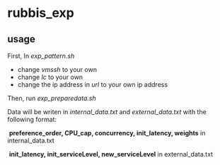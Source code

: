 # rubbis_exp
## usage

First, In *exp_pattern.sh*

- change *vmssh* to your own
- change *lc* to your own
- change the ip address in *url* to your own ip address

Then, run *exp_preparedata.sh*

Data will be writen in *internal_data.txt* and *external_data.txt* with the following format:

​	**preference_order, CPU_cap, concurrency, init_latency, weights** in internal_data.txt

​	**init_latency, init_serviceLevel, new_serviceLevel** in external_data.txt


